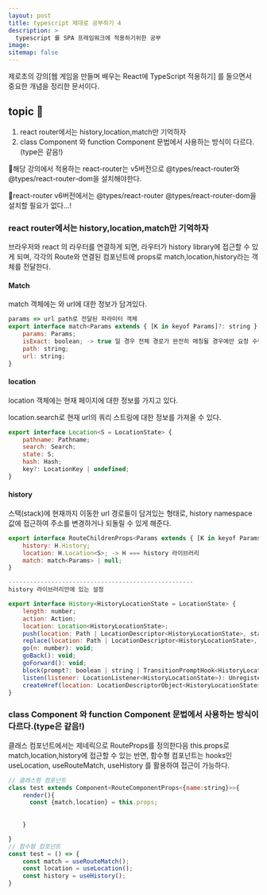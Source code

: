 ```yaml
---
layout: post
title: typescript 제대로 공부하기 4
description: >
  typescript 를 SPA 프레임워크에 적용하기위한 공부
image:
sitemap: false
---
```


제로초의 강의[웹 게임을 만들며 배우는 React에 TypeScript 적용하기] 를 들으면서 중요한 개념을 정리한 문서이다.

## topic 🚀

1. react router에서는 history,location,match만 기억하자
2. class Component 와 function Component 문법에서 사용하는 방식이 다르다.(type은 같음!)

📌해당 강의에서 적용하는 react-router는 v5버전으로 @types/react-router와 @types/react-router-dom을 설치해야한다.

📌react-router v6버전에서는 @types/react-router @types/react-router-dom을 설치할 필요가 없다...!

### react router에서는 history,location,match만 기억하자

브라우저와 react 의 라우터를 연결하게 되면, 라우터가 history library에 접근할 수 있게 되며, 각각의 Route와 연결된 컴포넌트에 props로 match,location,history라는 객체를 전달한다.

#### Match

match 객체에는 <Route path>와 url에 대한 정보가 담겨있다.

```js
params => url path로 전달된 파라미터 객체 
export interface match<Params extends { [K in keyof Params]?: string } = {}> {
    params: Params;
    isExact: boolean; -> true 일 경우 전체 경로가 완전히 매칭될 경우에만 요청 수행 
    path: string;
    url: string;
}

```

#### location

location 객체에는 현재 페이지에 대한 정보를 가지고 있다. 

location.search로 현재 url의 쿼리 스트링에 대한 정보를 가져올 수 있다.

```js
export interface Location<S = LocationState> {
    pathname: Pathname;
    search: Search;
    state: S;
    hash: Hash;
    key?: LocationKey | undefined;
}

```


#### history

스택(stack)에 현재까지 이동한 url 경로들이 담겨있는 형태로, history namespace 값에 접근하여 주소를 변경하거나 되돌릴 수 있게 해준다.

```js
export interface RouteChildrenProps<Params extends { [K in keyof Params]?: string } = {}, S = H.LocationState> {
    history: H.History;
    location: H.Location<S>; -> H === history 라이브러리 
    match: match<Params> | null;
}

----------------------------------------------------
history 라이브러리안에 있는 설정 

export interface History<HistoryLocationState = LocationState> {
    length: number;
    action: Action;
    location: Location<HistoryLocationState>;
    push(location: Path | LocationDescriptor<HistoryLocationState>, state?: HistoryLocationState): void;
    replace(location: Path | LocationDescriptor<HistoryLocationState>, state?: HistoryLocationState): void;
    go(n: number): void;
    goBack(): void;
    goForward(): void;
    block(prompt?: boolean | string | TransitionPromptHook<HistoryLocationState>): UnregisterCallback;
    listen(listener: LocationListener<HistoryLocationState>): UnregisterCallback;
    createHref(location: LocationDescriptorObject<HistoryLocationState>): Href;
}

```

### class Component 와 function Component 문법에서 사용하는 방식이 다르다.(type은 같음!)


클래스 컴포넌트에서는 제네릭으로 RouteProps를 정의한다음 this.props로 match,location,history에 접근할 수 있는 반면, 함수형 컴포넌트는 hooks인 useLocation, useRouteMatch, useHistory 를 활용하여 접근이 가능하다.

```js
// 클래스형 컴포넌트
class test extends Component<RouteComponentProps<{name:string}>>{
    render(){
      const {match,location} = this.props;
      
      
    }

}
// 함수형 컴포넌트
const test = () => {
    const match = useRouteMatch();
    const location = useLocation();
    const history = useHistory();
}

```